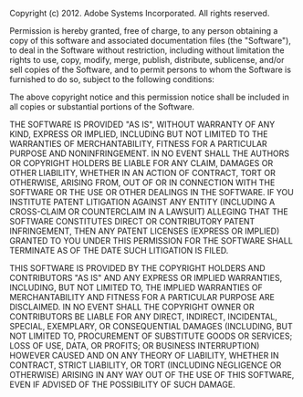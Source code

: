 Copyright (c) 2012.  Adobe Systems Incorporated. All rights reserved.

Permission is hereby granted, free of charge, to any person obtaining a copy of this software and associated documentation files (the "Software"), to deal in the Software without restriction, including without limitation the rights to use, copy, modify, merge, publish, distribute, sublicense, and/or sell copies of the Software, and to permit persons to whom the Software is furnished to do so, subject to the following conditions:

The above copyright notice and this permission notice shall be included in all copies or substantial portions of the Software.

THE SOFTWARE IS PROVIDED "AS IS", WITHOUT WARRANTY OF ANY KIND, EXPRESS OR IMPLIED, INCLUDING BUT NOT LIMITED TO THE WARRANTIES OF MERCHANTABILITY, FITNESS FOR A PARTICULAR PURPOSE AND NONINFRINGEMENT. IN NO EVENT SHALL THE AUTHORS OR COPYRIGHT HOLDERS BE LIABLE FOR ANY CLAIM, DAMAGES OR OTHER LIABILITY, WHETHER IN AN ACTION OF CONTRACT, TORT OR OTHERWISE, ARISING FROM, OUT OF OR IN CONNECTION WITH THE SOFTWARE OR THE USE OR OTHER DEALINGS IN THE SOFTWARE.
IF YOU INSTITUTE PATENT LITIGATION AGAINST ANY ENTITY (INCLUDING A CROSS-CLAIM OR COUNTERCLAIM IN A LAWSUIT) ALLEGING THAT THE SOFTWARE CONSTITUTES DIRECT OR CONTRIBUTORY PATENT INFRINGEMENT, THEN ANY PATENT LICENSES (EXPRESS OR IMPLIED) GRANTED TO YOU UNDER THIS PERMISSION FOR THE SOFTWARE SHALL TERMINATE AS OF THE DATE SUCH LITIGATION IS FILED.  

THIS SOFTWARE IS  PROVIDED BY THE COPYRIGHT HOLDERS AND CONTRIBUTORS &quot;AS IS&quot; AND ANY  EXPRESS OR IMPLIED WARRANTIES, INCLUDING, BUT NOT LIMITED TO, THE IMPLIED  WARRANTIES OF MERCHANTABILITY AND FITNESS FOR A PARTICULAR PURPOSE ARE  DISCLAIMED. IN NO EVENT SHALL THE COPYRIGHT OWNER OR CONTRIBUTORS BE LIABLE FOR  ANY DIRECT, INDIRECT, INCIDENTAL, SPECIAL, EXEMPLARY, OR CONSEQUENTIAL DAMAGES  (INCLUDING, BUT NOT LIMITED TO, PROCUREMENT OF SUBSTITUTE GOODS OR SERVICES;  LOSS OF USE, DATA, OR PROFITS; OR BUSINESS INTERRUPTION) HOWEVER CAUSED AND ON  ANY THEORY OF LIABILITY, WHETHER IN CONTRACT, STRICT LIABILITY, OR TORT  (INCLUDING NEGLIGENCE OR OTHERWISE) ARISING IN ANY WAY OUT OF THE USE OF THIS  SOFTWARE, EVEN IF ADVISED OF THE POSSIBILITY OF SUCH DAMAGE.